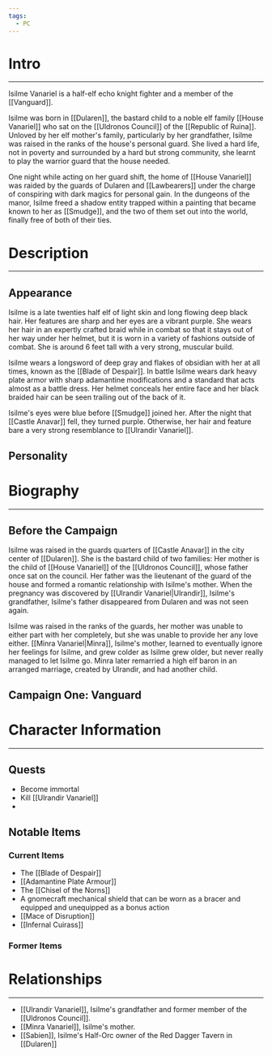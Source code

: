 ```yaml
---
tags:
  - PC
---
```

# Intro
---
Isilme Vanariel is a half-elf echo knight fighter and a member of the [[Vanguard]].

Isilme was born in [[Dularen]], the bastard child to a noble elf family [[House Vanariel]] who sat on the [[Uldronos Council]] of the [[Republic of Ruina]]. Unloved by her elf mother's family, particularly by her grandfather, Isilme was raised in the ranks of the house's personal guard. She lived a hard life, not in poverty and surrounded by a hard but strong community, she learnt to play the warrior guard that the house needed.

One night while acting on her guard shift, the home of [[House Vanariel]] was raided by the guards of Dularen and [[Lawbearers]] under the charge of conspiring with dark magics for personal gain. In the dungeons of the manor, Isilme freed a shadow entity trapped within a painting that became known to her as [[Smudge]], and the two of them set out into the world, finally free of both of their ties.
# Description
---
## Appearance
Isilme is a late twenties half elf of light skin and long flowing deep black hair. Her features are sharp and her eyes are a vibrant purple. She wears her hair in an expertly crafted braid while in combat so that it stays out of her way under her helmet, but it is worn in a variety of fashions outside of combat. She is around 6 feet tall with a very strong, muscular build.

Isilme wears a longsword of deep gray and flakes of obsidian with her at all times, known as the [[Blade of Despair]]. In battle Isilme wears dark heavy plate armor with sharp adamantine modifications and a standard that acts almost as a battle dress. Her helmet conceals her entire face and her black braided hair can be seen trailing out of the back of it.

Isilme's eyes were blue before [[Smudge]] joined her. After the night that [[Castle Anavar]] fell, they turned purple. Otherwise, her hair and feature bare a very strong resemblance to [[Ulrandir Vanariel]].
## Personality
# Biography
---
## Before the Campaign
Isilme was raised in the guards quarters of [[Castle Anavar]] in the city center of [[Dularen]]. She is the bastard child of two families: Her mother is the child of [[House Vanariel]] of the [[Uldronos Council]], whose father once sat on the council. Her father was the lieutenant of the guard of the house and formed a romantic relationship with Isilme's mother. When the pregnancy was discovered by [[Ulrandir Vanariel|Ulrandir]], Isilme's grandfather, Isilme's father disappeared from Dularen and was not seen again. 

Isilme was raised in the ranks of the guards, her mother was unable to either part with her completely, but she was unable to provide her any love either. [[Minra Vanariel|Minra]], Isilme's mother, learned to eventually ignore her feelings for Isilme, and grew colder as Isilme grew older, but never really managed to let Isilme go. Minra later remarried a high elf baron in an arranged marriage, created by Ulrandir, and had another child.

## Campaign One: Vanguard
# Character Information
---
## Quests
- Become immortal
- Kill [[Ulrandir Vanariel]]
- 
## Notable Items
### Current Items
- The [[Blade of Despair]]
- [[Adamantine Plate Armour]]
- The [[Chisel of the Norns]]
- A gnomecraft mechanical shield that can be worn as a bracer and equipped and unequipped as a bonus action
- [[Mace of Disruption]]
- [[Infernal Cuirass]]
### Former Items
# Relationships
---
- [[Ulrandir Vanariel]], Isilme's grandfather and former member of the [[Uldronos Council]].
- [[Minra Vanariel]], Isilme's mother.
- [[Sabien]], Isilme's Half-Orc owner of the Red Dagger Tavern in [[Dularen]]